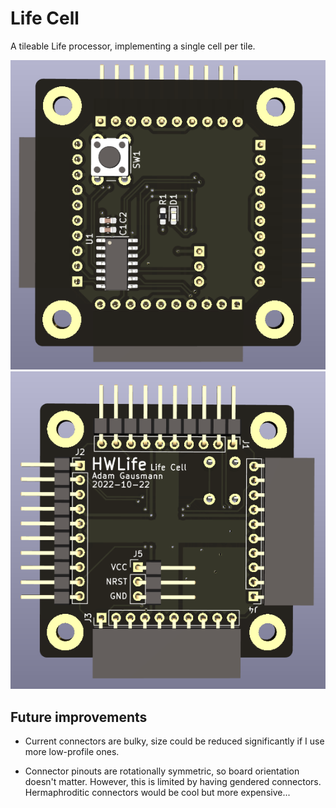 # Life Cell

A tileable Life processor, implementing a single cell per tile.

![Top Render](media/render-top.png)
![Bottom Render](media/render-bottom.png)

## Future improvements

- Current connectors are bulky, size could be reduced significantly if I use
more low-profile ones.

- Connector pinouts are rotationally symmetric, so board orientation doesn't matter. However, this is limited by having gendered connectors. Hermaphroditic connectors would be cool but more expensive...
